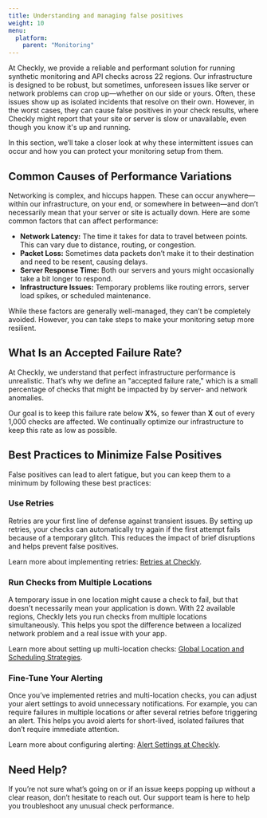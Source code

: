 ```yaml
---
title: Understanding and managing false positives
weight: 10
menu:
  platform:
    parent: "Monitoring"
---
```


At Checkly, we provide a reliable and performant solution for running synthetic monitoring and API checks across 22 regions. Our infrastructure is designed to be robust, but sometimes, unforeseen issues like server or network problems can crop up—whether on our side or yours. Often, these issues show up as isolated incidents that resolve on their own. However, in the worst cases, they can cause false positives in your check results, where Checkly might report that your site or server is slow or unavailable, even though you know it's up and running.

In this section, we’ll take a closer look at why these intermittent issues can occur and how you can protect your monitoring setup from them.

## Common Causes of Performance Variations

Networking is complex, and hiccups happen. These can occur anywhere—within our infrastructure, on your end, or somewhere in between—and don’t necessarily mean that your server or site is actually down. Here are some common factors that can affect performance:

- **Network Latency:** The time it takes for data to travel between points. This can vary due to distance, routing, or congestion.
- **Packet Loss:** Sometimes data packets don’t make it to their destination and need to be resent, causing delays.
- **Server Response Time:** Both our servers and yours might occasionally take a bit longer to respond.
- **Infrastructure Issues:** Temporary problems like routing errors, server load spikes, or scheduled maintenance.

While these factors are generally well-managed, they can’t be completely avoided. However, you can take steps to make your monitoring setup more resilient.

## What Is an Accepted Failure Rate?

<!--- This section would need to be refined more if we want to keep it i.e. specifiy which specific metrics we are talking about --->

At Checkly, we understand that perfect infrastructure performance is unrealistic. That’s why we define an "accepted failure rate," which is a small percentage of checks that might be impacted by by server- and network anomalies.

Our goal is to keep this failure rate below **X%**, so fewer than **X** out of every 1,000 checks are affected. We continually optimize our infrastructure to keep this rate as low as possible.

## Best Practices to Minimize False Positives

False positives can lead to alert fatigue, but you can keep them to a minimum by following these best practices:

### Use Retries

Retries are your first line of defense against transient issues. By setting up retries, your checks can automatically try again if the first attempt fails because of a temporary glitch. This reduces the impact of brief disruptions and helps prevent false positives.

Learn more about implementing retries: [Retries at Checkly](https://www.checklyhq.com/docs/alerting-and-retries/retries/#retries).

### Run Checks from Multiple Locations

A temporary issue in one location might cause a check to fail, but that doesn't necessarily mean your application is down. With 22 available regions, Checkly lets you run checks from multiple locations simultaneously. This helps you spot the difference between a localized network problem and a real issue with your app.

Learn more about setting up multi-location checks: [Global Location and Scheduling Strategies](https://www.checklyhq.com/docs/monitoring/global-locations/).

### Fine-Tune Your Alerting

Once you’ve implemented retries and multi-location checks, you can adjust your alert settings to avoid unnecessary notifications. For example, you can require failures in multiple locations or after several retries before triggering an alert. This helps you avoid alerts for short-lived, isolated failures that don’t require immediate attention.

Learn more about configuring alerting: [Alert Settings at Checkly](https://www.checklyhq.com/docs/alerting-and-retries/alert-settings/).

## Need Help?

If you’re not sure what’s going on or if an issue keeps popping up without a clear reason, don’t hesitate to reach out. Our support team is here to help you troubleshoot any unusual check performance.
